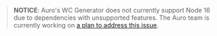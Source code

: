 > **NOTICE**: Auro's WC Generator does not currently support Node 16 due to dependencies with unsupported features. The Auro team is currently working on [a plan to address this issue](https://github.com/AlaskaAirlines/WC-Generator/issues/226).
